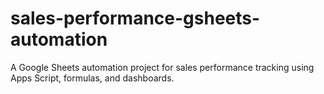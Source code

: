 # sales-performance-gsheets-automation
A Google Sheets automation project for sales performance tracking using Apps Script, formulas, and dashboards.
